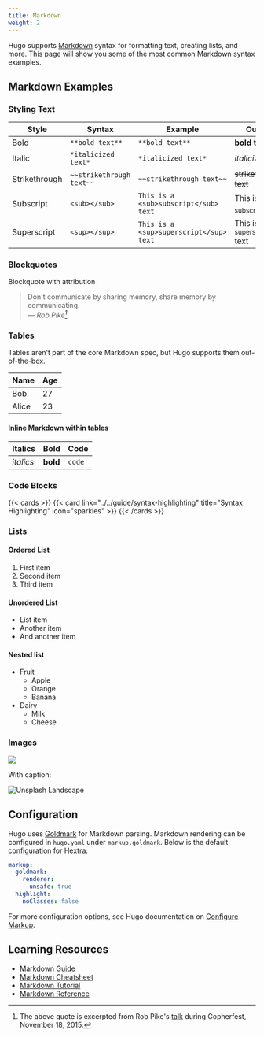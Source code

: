 ```yaml
---
title: Markdown
weight: 2
---
```


Hugo supports [Markdown](https://en.wikipedia.org/wiki/Markdown) syntax for formatting text, creating lists, and more. This page will show you some of the most common Markdown syntax examples.

<!--more-->

## Markdown Examples

### Styling Text

| Style   | Syntax     | Example   | Output   |
| --------  | -------- | ------ | ------ |
| Bold | `**bold text**` | `**bold text**` | **bold text** |
| Italic | `*italicized text*` | `*italicized text*` | *italicized text* |
| Strikethrough | `~~strikethrough text~~` | `~~strikethrough text~~` | ~~strikethrough text~~ |
| Subscript | `<sub></sub>` | `This is a <sub>subscript</sub> text` | This is a <sub>subscript</sub> text |
| Superscript | `<sup></sup>` | `This is a <sup>superscript</sup> text` | This is a <sup>superscript</sup> text |

### Blockquotes

Blockquote with attribution

> Don't communicate by sharing memory, share memory by communicating.<br>
> — <cite>Rob Pike[^1]</cite>

[^1]: The above quote is excerpted from Rob Pike's [talk](https://www.youtube.com/watch?v=PAAkCSZUG1c) during Gopherfest, November 18, 2015.

### Tables

Tables aren't part of the core Markdown spec, but Hugo supports them out-of-the-box.

   Name | Age
--------|------
    Bob | 27
  Alice | 23

#### Inline Markdown within tables

| Italics   | Bold     | Code   |
| --------  | -------- | ------ |
| *italics* | **bold** | `code` |

### Code Blocks

{{< cards >}}
  {{< card link="../../guide/syntax-highlighting" title="Syntax Highlighting" icon="sparkles" >}}
{{< /cards >}}

### Lists

#### Ordered List

1. First item
2. Second item
3. Third item

#### Unordered List

* List item
* Another item
* And another item

#### Nested list

* Fruit
  * Apple
  * Orange
  * Banana
* Dairy
  * Milk
  * Cheese

### Images

![](https://source.unsplash.com/featured/800x600?landscape)

With caption:

![](https://source.unsplash.com/featured/800x600?landscape "Unsplash Landscape")

## Configuration

Hugo uses [Goldmark](https://github.com/yuin/goldmark) for Markdown parsing.
Markdown rendering can be configured in `hugo.yaml` under `markup.goldmark`.
Below is the default configuration for Hextra:

```yaml {filename="hugo.yaml"}
markup:
  goldmark:
    renderer:
      unsafe: true
  highlight:
    noClasses: false
```

For more configuration options, see Hugo documentation on [Configure Markup](https://gohugo.io/getting-started/configuration-markup/).

## Learning Resources

* [Markdown Guide](https://www.markdownguide.org/)
* [Markdown Cheatsheet](https://github.com/adam-p/markdown-here/wiki/Markdown-Cheatsheet)
* [Markdown Tutorial](https://www.markdowntutorial.com/)
* [Markdown Reference](https://commonmark.org/help/)

